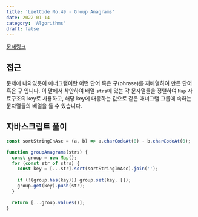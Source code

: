 ```yaml
---
title: 'LeetCode No.49 - Group Anagrams'
date: 2022-01-14
category: 'Algorithms'
draft: false
---
```


[문제링크](https://leetcode.com/problems/group-anagrams/)

## 접근

문제에 나와있듯이 애너그램이란 어떤 단어 혹은 구(phrase)를 재배열하여 만든 단어 혹은 구 입니다. 이 말에서 착안하여 배열 `strs`에 있는 각 문자열들을 정렬하여 `Map` 자료구조의 key로 사용하고, 해당 key에 대응하는 값으로 같은 애너그램 그룹에 속하는 문자열들의 배열을 둘 수 있습니다.

## 자바스크립트 풀이

```js
const sortStringInAsc = (a, b) => a.charCodeAt(0) - b.charCodeAt(0);

function groupAnagrams(strs) {
  const group = new Map();
  for (const str of strs) {
    const key = [...str].sort(sortStringInAsc).join('');
    
    if (!(group.has(key))) group.set(key, []);
    group.get(key).push(str);
  }
  
  return [...group.values()];
}

```